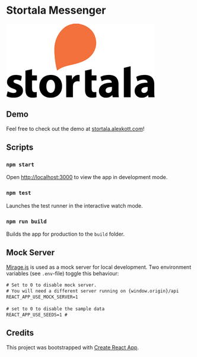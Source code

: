 # Stortala Messenger
![Stortala Logo](./src/assets/logo.png)

## Demo
Feel free to check out the demo at [stortala.alexkott.com](https://stortala.alexkott.com)!

## Scripts
### `npm start`
Open [http://localhost:3000]() to view the app in development mode.

### `npm test`
Launches the test runner in the interactive watch mode.

### `npm run build`
Builds the app for production to the `build` folder.

## Mock Server
[Mirage.js](https://miragejs.com/) is used as a mock server for local development. Two environment variables (see `.env`-file) toggle this behaviour:

```
# Set to 0 to disable mock server.
# You will need a different server running on {window.origin}/api
REACT_APP_USE_MOCK_SERVER=1

# set to 0 to disable the sample data
REACT_APP_USE_SEEDS=1 #
```

## Credits
This project was bootstrapped with [Create React App](https://github.com/facebook/create-react-app).
